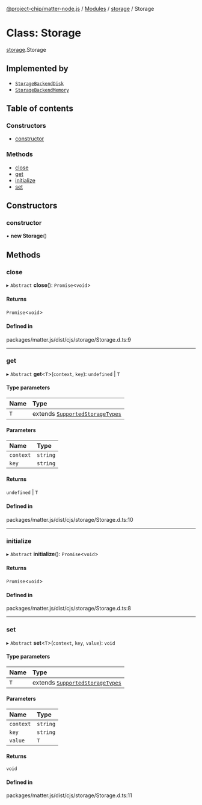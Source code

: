 [@project-chip/matter-node.js](../README.md) / [Modules](../modules.md) / [storage](../modules/storage.md) / Storage

# Class: Storage

[storage](../modules/storage.md).Storage

## Implemented by

- [`StorageBackendDisk`](storage.StorageBackendDisk.md)
- [`StorageBackendMemory`](storage.StorageBackendMemory.md)

## Table of contents

### Constructors

- [constructor](storage.Storage.md#constructor)

### Methods

- [close](storage.Storage.md#close)
- [get](storage.Storage.md#get)
- [initialize](storage.Storage.md#initialize)
- [set](storage.Storage.md#set)

## Constructors

### constructor

• **new Storage**()

## Methods

### close

▸ `Abstract` **close**(): `Promise`<`void`\>

#### Returns

`Promise`<`void`\>

#### Defined in

packages/matter.js/dist/cjs/storage/Storage.d.ts:9

___

### get

▸ `Abstract` **get**<`T`\>(`context`, `key`): `undefined` \| `T`

#### Type parameters

| Name | Type |
| :------ | :------ |
| `T` | extends [`SupportedStorageTypes`](../modules/storage.md#supportedstoragetypes) |

#### Parameters

| Name | Type |
| :------ | :------ |
| `context` | `string` |
| `key` | `string` |

#### Returns

`undefined` \| `T`

#### Defined in

packages/matter.js/dist/cjs/storage/Storage.d.ts:10

___

### initialize

▸ `Abstract` **initialize**(): `Promise`<`void`\>

#### Returns

`Promise`<`void`\>

#### Defined in

packages/matter.js/dist/cjs/storage/Storage.d.ts:8

___

### set

▸ `Abstract` **set**<`T`\>(`context`, `key`, `value`): `void`

#### Type parameters

| Name | Type |
| :------ | :------ |
| `T` | extends [`SupportedStorageTypes`](../modules/storage.md#supportedstoragetypes) |

#### Parameters

| Name | Type |
| :------ | :------ |
| `context` | `string` |
| `key` | `string` |
| `value` | `T` |

#### Returns

`void`

#### Defined in

packages/matter.js/dist/cjs/storage/Storage.d.ts:11
